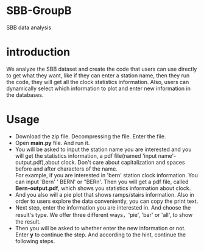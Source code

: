 # SBB-GroupB
SBB data analysis 
# introduction
We analyze the SBB dataset and create the code that users can use directly to get what they want, like if they can enter a station name, then they run the code, they will get all the clock statistics information. Also, users can dynamically select which information to plot and enter new information in the databases.  

# Usage
- Download the zip file. Decompressing the file. Enter the file.
- Open **main.py** file. And run it.
- You will be asked to input the station name you are interested and you will get the statistics information, a pdf file(named 'input name'-output.pdf),about clock. Don't care about capitalization and spaces before and after characters of the name.  
For example, if you are interested in 'bern' station clock information. You can input 'Bern' '  BERN' or "BERn'. Then you will get a pdf file, called **Bern-output.pdf**, which shows you statistics information about clock.
- And you also will a pie plot that shows ramps/stairs information. Also in order to users explore the data conveniently, you can copy the print text.
- Next step, enter the information you are interested in. And choose the result's type. We offer three different ways，'pie', 'bar' or 'all', to show the result.
- Then you will be asked to whether enter the new information or not. Enter **y** to continue the step. And according to the hint, continue the following steps.
